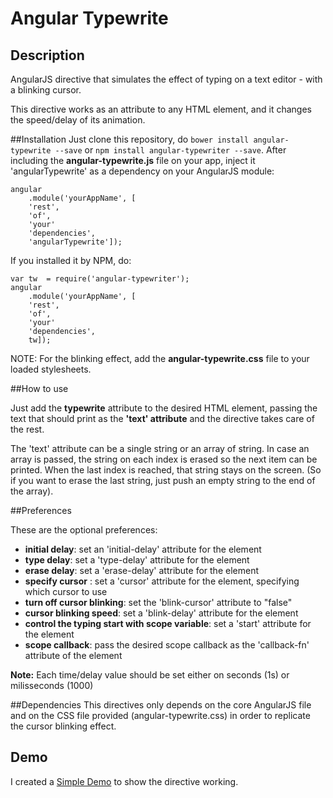 Angular Typewrite
===================

## Description
AngularJS directive that simulates the effect of typing on a text editor - with a blinking cursor.

This directive works as an attribute to any HTML element, and it changes the speed/delay of its animation.


##Installation
Just clone this repository, do ``bower install angular-typewrite --save`` or ``npm install angular-typewriter --save``.
After including the **angular-typewrite.js** file on your app, inject it 'angularTypewrite' as a dependency on your AngularJS module:

	angular
		.module('yourAppName', [
		'rest',
		'of',
		'your'
		'dependencies',
		'angularTypewrite']);

If you installed it by NPM, do:

	var tw  = require('angular-typewriter');
	angular
		.module('yourAppName', [
		'rest',
		'of',
		'your'
		'dependencies',
		tw]);


NOTE: For the blinking effect, add the **angular-typewrite.css** file to your loaded stylesheets.

##How to use

Just add the **typewrite** attribute to the desired HTML element, passing the text that should print as the **'text' attribute** and the directive takes care of the rest.

The 'text' attribute can be a single string or an array of string. In case an array is passed, the string on each index is erased so the next item can be printed. When the last index is reached, that string stays on the screen. (So if you want to erase the last string, just push an empty string to the end of the array).

##Preferences

 These are the optional preferences:

- **initial delay**: set an 'initial-delay' attribute for the element
- **type delay**: set a 'type-delay' attribute for the element
- **erase delay**: set a 'erase-delay' attribute for the element
- **specify cursor** : set a 'cursor' attribute for the element, specifying which cursor to use
- **turn off cursor blinking**: set the 'blink-cursor' attribute  to "false"
- **cursor blinking speed**: set a 'blink-delay' attribute for the element
- **control the typing start with scope variable**: set a 'start' attribute for the element
- **scope callback**: pass the desired scope callback as the 'callback-fn' attribute of the element

**Note:** Each time/delay value should be set either on seconds (1s) or milisseconds (1000)

##Dependencies
This directives only depends on the core AngularJS file and on the CSS file provided (angular-typewrite.css) in order to replicate the cursor blinking effect.

## Demo

I created a [Simple Demo](http://antoniocapelo.github.io/angular-typewrite) to show the directive working.
